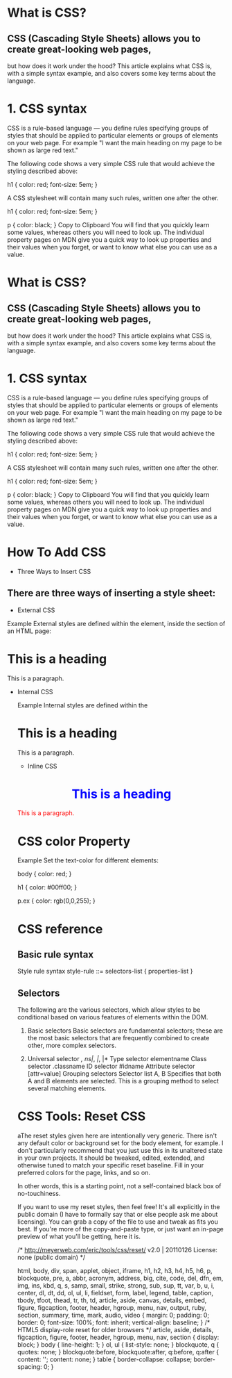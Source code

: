 
# What is CSS?

## CSS (Cascading Style Sheets) allows you to create great-looking web pages, 
but how does it work under the hood? This article explains what CSS is, with a simple syntax example, and also covers some key terms about the language.
# 1. CSS syntax
CSS is a rule-based language — you define rules specifying groups of styles that should be applied to particular elements or groups of elements on your web page. For example "I want the main heading on my page to be shown as large red text."

The following code shows a very simple CSS rule that would achieve the styling described above:

h1 {
    color: red;
    font-size: 5em;
}

A CSS stylesheet will contain many such rules, written one after the other.

h1 {
    color: red;
    font-size: 5em;
}

p {
    color: black;
}
Copy to Clipboard
You will find that you quickly learn some values, whereas others you will need to look up. The individual property pages on MDN give you a quick way to look up properties and their values when you forget, or want to know what else you can use as a value.

# What is CSS?

## CSS (Cascading Style Sheets) allows you to create great-looking web pages, 
but how does it work under the hood? This article explains what CSS is, with a simple syntax example, and also covers some key terms about the language.
# 1. CSS syntax
CSS is a rule-based language — you define rules specifying groups of styles that should be applied to particular elements or groups of elements on your web page. For example "I want the main heading on my page to be shown as large red text."

The following code shows a very simple CSS rule that would achieve the styling described above:

h1 {
    color: red;
    font-size: 5em;
}

A CSS stylesheet will contain many such rules, written one after the other.

h1 {
    color: red;
    font-size: 5em;
}

p {
    color: black;
}
Copy to Clipboard
You will find that you quickly learn some values, whereas others you will need to look up. The individual property pages on MDN give you a quick way to look up properties and their values when you forget, or want to know what else you can use as a value.



# How To Add CSS




* Three Ways to Insert CSS

## There are three ways of inserting a style sheet:

- External CSS


Example
External styles are defined within the <link> element, inside the <head> section of an HTML page:

<!DOCTYPE html>
<html>
<head>
<link rel="stylesheet" href="mystyle.css">
</head>
<body>

<h1>This is a heading</h1>
<p>This is a paragraph.</p>

</body>
</html>
  
  
  
  
- Internal CSS
  
  
  
  
  Example
Internal styles are defined within the <style> element, inside the <head> section of an HTML page:

<!DOCTYPE html>
<html>
<head>
<style>
body {
  background-color: linen;
}

h1 {
  color: maroon;
  margin-left: 40px;
}
</style>
</head>
<body>

<h1>This is a heading</h1>
<p>This is a paragraph.</p>

</body>
</html>

- Inline CSS

  
  <!DOCTYPE html>
<html>
<body>

<h1 style="color:blue;text-align:center;">This is a heading</h1>
<p style="color:red;">This is a paragraph.</p>

</body>
</html>

  
  
  
  
  
  # CSS color Property
  Example
Set the text-color for different elements:

body {
  color: red;
}

h1 {
  color: #00ff00;
}

p.ex {
  color: rgb(0,0,255);
}
  
  
  
  # CSS reference

  
  
 ##  Basic rule syntax
Style rule syntax
style-rule ::=
    selectors-list {
      properties-list
    }
  
  
  
 ## Selectors
The following are the various selectors, which allow styles to be conditional based on various features of elements within the DOM.

1. Basic selectors
Basic selectors are fundamental selectors; these are the most basic selectors that are frequently combined to create other, more complex selectors.

2. Universal selector *, ns|*, *|*, |*
Type selector elementname
Class selector .classname
ID selector #idname
Attribute selector [attr=value]
Grouping selectors
Selector list A, B
Specifies that both A and B elements are selected. This is a grouping method to select several matching elements.
  
  
  
  
  
  
  
  
  # CSS Tools: Reset CSS
  
  
  aThe reset styles given here are intentionally very generic. There isn't any default color or background set for the body element, for example. I don't particularly recommend that you just use this in its unaltered state in your own projects. It should be tweaked, edited, extended, and otherwise tuned to match your specific reset baseline. Fill in your preferred colors for the page, links, and so on.

In other words, this is a starting point, not a self-contained black box of no-touchiness.

If you want to use my reset styles, then feel free! It's all explicitly in the public domain (I have to formally say that or else people ask me about licensing). You can grab a copy of the file to use and tweak as fits you best. If you're more of the copy-and-paste type, or just want an in-page preview of what you'll be getting, here it is.

/* http://meyerweb.com/eric/tools/css/reset/ 
   v2.0 | 20110126
   License: none (public domain)
*/

html, body, div, span, applet, object, iframe,
h1, h2, h3, h4, h5, h6, p, blockquote, pre,
a, abbr, acronym, address, big, cite, code,
del, dfn, em, img, ins, kbd, q, s, samp,
small, strike, strong, sub, sup, tt, var,
b, u, i, center,
dl, dt, dd, ol, ul, li,
fieldset, form, label, legend,
table, caption, tbody, tfoot, thead, tr, th, td,
article, aside, canvas, details, embed, 
figure, figcaption, footer, header, hgroup, 
menu, nav, output, ruby, section, summary,
time, mark, audio, video {
	margin: 0;
	padding: 0;
	border: 0;
	font-size: 100%;
	font: inherit;
	vertical-align: baseline;
}
/* HTML5 display-role reset for older browsers */
article, aside, details, figcaption, figure, 
footer, header, hgroup, menu, nav, section {
	display: block;
}
body {
	line-height: 1;
}
ol, ul {
	list-style: none;
}
blockquote, q {
	quotes: none;
}
blockquote:before, blockquote:after,
q:before, q:after {
	content: '';
	content: none;
}
table {
	border-collapse: collapse;
	border-spacing: 0;
}
  
